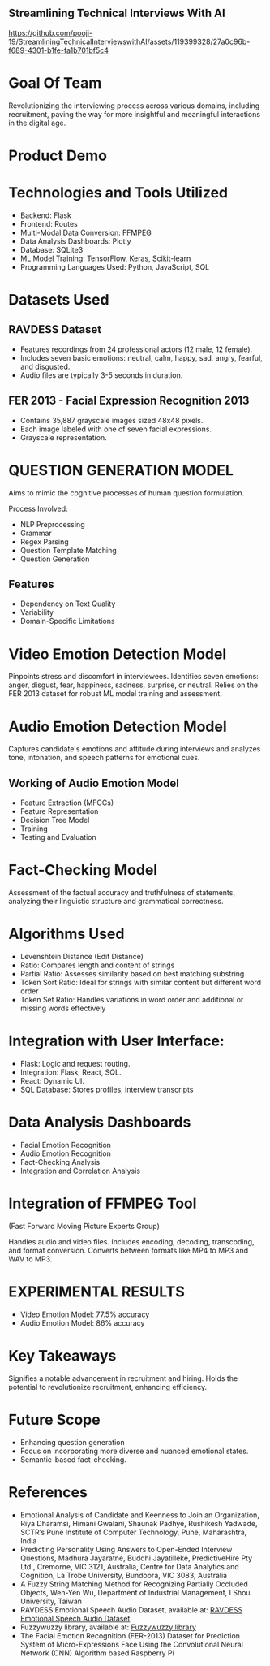 ## Streamlining Technical Interviews With AI



https://github.com/pooji-19/StreamliningTechnicalInterviewswithAI/assets/119399328/27a0c96b-f689-4301-b1fe-fa1b701bf5c4



# Goal Of Team
Revolutionizing the interviewing process across various domains, including recruitment, paving the way for more insightful and meaningful interactions in the digital age.

# Product Demo
# Technologies and Tools Utilized

- Backend: Flask
- Frontend: Routes
- Multi-Modal Data Conversion: FFMPEG
- Data Analysis Dashboards: Plotly
- Database: SQLite3
- ML Model Training: TensorFlow, Keras, Scikit-learn
- Programming Languages Used: Python, JavaScript, SQL

# Datasets Used 

## RAVDESS Dataset

- Features recordings from 24 professional actors (12 male, 12 female).
- Includes seven basic emotions: neutral, calm, happy, sad, angry, fearful, and disgusted.
- Audio files are typically 3-5 seconds in duration.


## FER 2013 - Facial Expression Recognition 2013

- Contains 35,887 grayscale images sized 48x48 pixels.
- Each image labeled with one of seven facial expressions.
- Grayscale representation.


# QUESTION GENERATION MODEL
Aims to mimic the cognitive processes of human question formulation.

Process Involved:
- NLP Preprocessing
- Grammar
- Regex Parsing
- Question Template Matching
- Question Generation


## Features 

- Dependency on Text Quality
- Variability
- Domain-Specific Limitations


# Video Emotion Detection Model
Pinpoints stress and discomfort in interviewees.
Identifies seven emotions: anger, disgust, fear, happiness, sadness, surprise, or neutral.
Relies on the FER 2013 dataset for robust ML model training and assessment.


# Audio Emotion Detection Model
Captures candidate's emotions and attitude during interviews and analyzes tone, intonation, and speech patterns for emotional cues.


## Working of Audio Emotion Model

- Feature Extraction (MFCCs)
- Feature Representation
- Decision Tree Model
- Training
- Testing and Evaluation


# Fact-Checking Model
Assessment of the factual accuracy and truthfulness of statements, analyzing their linguistic structure and grammatical correctness.


# Algorithms Used
- Levenshtein Distance (Edit Distance)
- Ratio: Compares length and content of strings
- Partial Ratio: Assesses similarity based on best matching substring
- Token Sort Ratio: Ideal for strings with similar content but different word order
- Token Set Ratio: Handles variations in word order and additional or missing words effectively


# Integration with User Interface:

- Flask: Logic and request routing.
- Integration: Flask, React, SQL.
- React: Dynamic UI.
- SQL Database: Stores profiles, interview transcripts


# Data Analysis Dashboards

- Facial Emotion Recognition
- Audio Emotion Recognition
- Fact-Checking Analysis
- Integration and Correlation Analysis


# Integration of FFMPEG Tool
(Fast Forward Moving Picture Experts Group)

Handles audio and video files.
Includes encoding, decoding, transcoding, and format conversion.
Converts between formats like MP4 to MP3 and WAV to MP3.


# EXPERIMENTAL RESULTS
- Video Emotion Model: 77.5% accuracy
- Audio Emotion Model: 86% accuracy


# Key Takeaways
Signifies a notable advancement in recruitment and hiring.
Holds the potential to revolutionize recruitment, enhancing efficiency.


# Future Scope 
- Enhancing question generation
- Focus on incorporating more diverse and nuanced emotional states.
- Semantic-based fact-checking.


# References

- Emotional Analysis of Candidate and Keenness to Join an Organization, Riya Dharamsi, Himani Gwalani, Shaunak Padhye, Rushikesh Yadwade, SCTR’s Pune Institute of Computer Technology, Pune, Maharashtra, India
- Predicting Personality Using Answers to Open-Ended Interview Questions, Madhura Jayaratne, Buddhi Jayatilleke, PredictiveHire Pty Ltd., Cremorne, VIC 3121, Australia, Centre for Data Analytics and Cognition, La Trobe University, Bundoora, VIC 3083, Australia
- A Fuzzy String Matching Method for Recognizing Partially Occluded Objects, Wen-Yen Wu, Department of Industrial Management, I Shou University, Taiwan
- RAVDESS Emotional Speech Audio Dataset, available at: [RAVDESS Emotional Speech Audio Dataset](https://www.kaggle.com/datasets/uwrfkaggler/ravdess-emotional-speech-audio)
- Fuzzywuzzy library, available at: [Fuzzywuzzy library](https://github.com/seatgeek/fuzzywuzzy)
- The Facial Emotion Recognition (FER-2013) Dataset for Prediction System of Micro-Expressions Face Using the Convolutional Neural Network (CNN) Algorithm based Raspberry Pi
